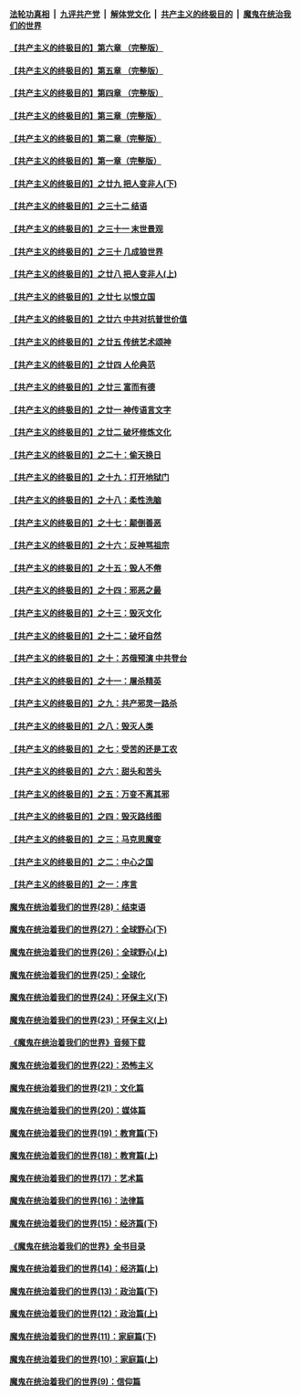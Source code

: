 ####  [法轮功真相](../../../../basic/blob/master/README.md?t=10172113) &nbsp;|&nbsp; [九评共产党](../../../../9ping.md/blob/master/README.md?t=10172113) &nbsp;|&nbsp; [解体党文化](../../../../jtdwh.md/blob/master/README.md?t=10172113)  &nbsp;|&nbsp; [共产主义的终极目的](../../../../gczydzjmd.md/blob/master/README.md?t=10172113) &nbsp;|&nbsp; [魔鬼在统治我们的世界](../../../../mgztzwmdsj.md/blob/master/README.md?t=10172113) 

#### [【共产主义的终极目的】第六章 （完整版）](../pages/nsc422/n11428913.md?t=10172113) 

#### [【共产主义的终极目的】第五章 （完整版）](../pages/nsc422/n11428912.md?t=10172113) 

#### [【共产主义的终极目的】第四章 （完整版）](../pages/nsc422/n11428907.md?t=10172113) 

#### [【共产主义的终极目的】第三章（完整版）](../pages/nsc422/n11428848.md?t=10172113) 

#### [【共产主义的终极目的】第二章（完整版）](../pages/nsc422/n11428831.md?t=10172113) 

#### [【共产主义的终极目的】第一章（完整版）](../pages/nsc422/n11417651.md?t=10172113) 

#### [【共产主义的终极目的】之廿九 把人变非人(下)](../pages/nsc422/n11344140.md?t=10172113) 

#### [【共产主义的终极目的】之三十二 结语](../pages/nsc422/n11360535.md?t=10172113) 

#### [【共产主义的终极目的】之三十一 末世景观](../pages/nsc422/n11351129.md?t=10172113) 

#### [【共产主义的终极目的】之三十 几成狼世界](../pages/nsc422/n11348280.md?t=10172113) 

#### [【共产主义的终极目的】之廿八 把人变非人(上)](../pages/nsc422/n11340492.md?t=10172113) 

#### [【共产主义的终极目的】之廿七 以恨立国](../pages/nsc422/n11336944.md?t=10172113) 

#### [【共产主义的终极目的】之廿六 中共对抗普世价值](../pages/nsc422/n11324785.md?t=10172113) 

#### [【共产主义的终极目的】之廿五 传统艺术颂神](../pages/nsc422/n11296396.md?t=10172113) 

#### [【共产主义的终极目的】之廿四 人伦典范](../pages/nsc422/n11296397.md?t=10172113) 

#### [【共产主义的终极目的】之廿三 富而有德](../pages/nsc422/n11283598.md?t=10172113) 

#### [【共产主义的终极目的】之廿一 神传语言文字](../pages/nsc422/n11263265.md?t=10172113) 

#### [【共产主义的终极目的】之廿二 破坏修炼文化](../pages/nsc422/n11245728.md?t=10172113) 

#### [【共产主义的终极目的】之二十：偷天换日](../pages/nsc422/n11238846.md?t=10172113) 

#### [【共产主义的终极目的】之十九：打开地狱门](../pages/nsc422/n11206376.md?t=10172113) 

#### [【共产主义的终极目的】之十八：柔性洗脑](../pages/nsc422/n11199994.md?t=10172113) 

#### [【共产主义的终极目的】之十七：颠倒善恶](../pages/nsc422/n11179782.md?t=10172113) 

#### [【共产主义的终极目的】之十六：反神骂祖宗](../pages/nsc422/n11166798.md?t=10172113) 

#### [【共产主义的终极目的】之十五：毁人不倦](../pages/nsc422/n11166792.md?t=10172113) 

#### [【共产主义的终极目的】之十四：邪恶之最](../pages/nsc422/n11150249.md?t=10172113) 

#### [【共产主义的终极目的】之十三：毁灭文化](../pages/nsc422/n11135227.md?t=10172113) 

#### [【共产主义的终极目的】之十二：破坏自然](../pages/nsc422/n11135214.md?t=10172113) 

#### [【共产主义的终极目的】之十：苏俄预演 中共登台](../pages/nsc422/n11118424.md?t=10172113) 

#### [【共产主义的终极目的】之十一：屠杀精英](../pages/nsc422/n11118442.md?t=10172113) 

#### [【共产主义的终极目的】之九：共产邪灵一路杀](../pages/nsc422/n11114139.md?t=10172113) 

#### [【共产主义的终极目的】之八：毁灭人类](../pages/nsc422/n11108503.md?t=10172113) 

#### [【共产主义的终极目的】之七：受苦的还是工农](../pages/nsc422/n11101809.md?t=10172113) 

#### [【共产主义的终极目的】之六：甜头和苦头](../pages/nsc422/n11096971.md?t=10172113) 

#### [【共产主义的终极目的】之五：万变不离其邪](../pages/nsc422/n11091285.md?t=10172113) 

#### [【共产主义的终极目的】之四：毁灭路线图](../pages/nsc422/n11086284.md?t=10172113) 

#### [【共产主义的终极目的】之三：马克思魔变](../pages/nsc422/n11061941.md?t=10172113) 

#### [【共产主义的终极目的】之二：中心之国](../pages/nsc422/n11047728.md?t=10172113) 

#### [【共产主义的终极目的】之一：序言](../pages/nsc422/n11086077.md?t=10172113) 

#### [魔鬼在统治着我们的世界(28)：结束语](../pages/nsc422/n10936246.md?t=10172113) 

#### [魔鬼在统治着我们的世界(27)：全球野心(下)](../pages/nsc422/n10928319.md?t=10172113) 

#### [魔鬼在统治着我们的世界(26)：全球野心(上)](../pages/nsc422/n10900318.md?t=10172113) 

#### [魔鬼在统治着我们的世界(25)：全球化](../pages/nsc422/n10788205.md?t=10172113) 

#### [魔鬼在统治着我们的世界(24)：环保主义(下)](../pages/nsc422/n10695307.md?t=10172113) 

#### [魔鬼在统治着我们的世界(23)：环保主义(上)](../pages/nsc422/n10688613.md?t=10172113) 

#### [《魔鬼在统治着我们的世界》音频下载](../pages/nsc422/n10635553.md?t=10172113) 

#### [魔鬼在统治着我们的世界(22)：恐怖主义](../pages/nsc422/n10614727.md?t=10172113) 

#### [魔鬼在统治着我们的世界(21)：文化篇](../pages/nsc422/n10597706.md?t=10172113) 

#### [魔鬼在统治着我们的世界(20)：媒体篇](../pages/nsc422/n10586579.md?t=10172113) 

#### [魔鬼在统治着我们的世界(19)：教育篇(下)](../pages/nsc422/n10564808.md?t=10172113) 

#### [魔鬼在统治着我们的世界(18)：教育篇(上)](../pages/nsc422/n10526970.md?t=10172113) 

#### [魔鬼在统治着我们的世界(17)：艺术篇](../pages/nsc422/n10499093.md?t=10172113) 

#### [魔鬼在统治着我们的世界(16)：法律篇](../pages/nsc422/n10485969.md?t=10172113) 

#### [魔鬼在统治着我们的世界(15)：经济篇(下)](../pages/nsc422/n10469975.md?t=10172113) 

#### [《魔鬼在统治着我们的世界》全书目录](../pages/nsc422/n10464261.md?t=10172113) 

#### [魔鬼在统治着我们的世界(14)：经济篇(上)](../pages/nsc422/n10457370.md?t=10172113) 

#### [魔鬼在统治着我们的世界(13)：政治篇(下)](../pages/nsc422/n10448270.md?t=10172113) 

#### [魔鬼在统治着我们的世界(12)：政治篇(上)](../pages/nsc422/n10444576.md?t=10172113) 

#### [魔鬼在统治着我们的世界(11)：家庭篇(下)](../pages/nsc422/n10440961.md?t=10172113) 

#### [魔鬼在统治着我们的世界(10)：家庭篇(上)](../pages/nsc422/n10435448.md?t=10172113) 

#### [魔鬼在统治着我们的世界(9)：信仰篇](../pages/nsc422/n10432159.md?t=10172113) 

